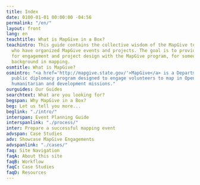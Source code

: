 ```yaml
---
title: Index
date: 0100-01-01 00:00:00 -04:56
permalink: "/en/"
layout: front
lang: en
teachtitle: What is MapGive in a Box?
teachintro: This guide contains the collective wisdom of the MapGive team, and partners
  who have organized MapGive events and projects. The goal is to provide clear guidelines
  for engagement and project design with the MapGive program, for someone with no
  background in mapping.
osmtitle: What is MapGive?
osmintro: "<a href='http://mapgive.state.gov/'>MapGive</a> is a Department of State
  public diplomacy program designed to engage volunteers to map in OpenStreetMap for
  humanitarian and development missions."
ourguides: Our Guides
searchtext: What are you looking for?
begspan: Why MapGive in a Box?
beg: Let us tell you more...
beglink: "./intro/"
interspan: Event Planning Guide
interspanlink: "./process/"
inter: Prepare a successful mapping event
advspan: Case Studies
adv: Showcase MapGive Engagements
advspanlink: "./cases/"
faq: Site Navigation
faqA: About this site
faqB: Workflow
faqC: Case Studies
faqD: Resources
---
```


